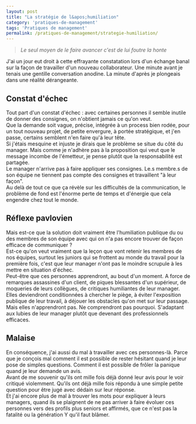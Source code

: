 ```yaml
---
layout: post
title: "La stratégie de l&apos;humiliation"
category: 'pratiques-de-management'
tags: 'Pratiques de management'
permalink: /pratiques-de-management/strategie-humiliation/
---
```

> *Le seul moyen de le faire avancer c'est de lui foutre la honte*

J'ai un jour eut droit à cette effrayante constatation lors d'un échange banal sur la façon de travailler d'un nouveau collaborateur. Une minute avant je tenais une gentille conversation anodine. La minute d'après je plongeais dans une réalité dérangeante.

## Constat d'échec
Tout part d'un constat d'échec : avec certaines personnes il semble inutile de donner des consignes, on n'obtient jamais ce qu'on veut.   
Que la demande soit vague, précise, intégrée à un process bien rodée, pour un tout nouveau projet, de petite envergure, à portée stratégique, et j'en passe, certains semblent n'en faire qu'à leur tête.   
Si j'étais mesquine et injuste je dirais que le problème se situe du côté du manager. Mais comme je n'adhère pas à la proposition qui veut que le message incombe de l'émetteur, je pense plutôt que la responsabilité est partagée.   
Le manager n'arrive pas à faire appliquer ses consignes. Le.s membre.s de son équipe ne tiennent pas compte des consignes et travaillent "à leur façon".   
Au delà de tout ce que ça révèle sur les difficultés de la communication, le problème de fond est l'énorme perte de temps et d'énergie que cela engendre chez tout le monde.   

## Réflexe pavlovien
Mais est-ce que la solution doit vraiment être l'humiliation publique du ou des membres de son équipe avec qui on n'a pas encore trouver de façon efficace de communiquer ?   
Est-ce qu'on veut vraiment que la leçon que vont retenir les membres de nos équipes, surtout les juniors qui se frottent au monde du travail pour la première fois, c'est que leur manager n'ont pas le moindre scrupule à les mettre en situation d'échec.   
Peut-être que ces personnes apprendront, au bout d'un moment. A force de remarques assassines d'un client, de piques blessantes d'un supérieur, de moqueries de leurs collègues, de critiques humiliantes de leur manager.   
Elles deviendront conditionnées à chercher le piège, à éviter l'exposition publique de leur travail, à déjouer les obstacles qu'on met sur leur passage. Mais elles n'apprendront pas. Ne comprendront pas pourquoi. S'adaptant aux lubies de leur manager plutôt que devenant des professionnels efficaces.   

## Malaise
En conséquence, j'ai aussi du mal à travailler avec ces personnes-là. Parce que je conçois mal comment il est possible de rester hésitant quand je leur pose de simples questions. Comment il est possible de frôler la panique quand je leur demande un avis.   
Avant de me souvenir qu'ils ont mille fois déjà donné leur avis pour le voir critiqué violemment. Qu'ils ont déjà mille fois répondu à une simple petite question pour être jugé avec dédain sur leur réponse.   
Et j'ai encore plus de mal à trouver les mots pour expliquer à leurs managers, quand ils se plaignent de ne pas arriver à faire évoluer ces personnes vers des profils plus seniors et affirmés, que ce n'est pas la fatalité ou la génération Y qu'il faut blâmer.   
